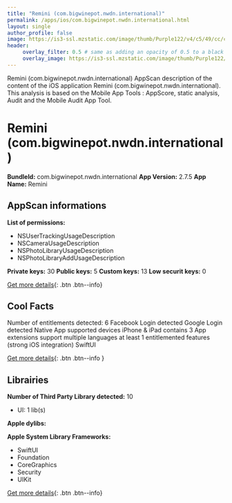 ```yaml
---
title: "Remini (com.bigwinepot.nwdn.international)"
permalink: /apps/ios/com.bigwinepot.nwdn.international.html
layout: single
author_profile: false
image: https://is3-ssl.mzstatic.com/image/thumb/Purple122/v4/c5/49/cc/c549cca8-74a8-c9c5-a0c9-fd0ca3e48eed/AppIcon-0-0-1x_U007emarketing-0-0-0-10-0-0-sRGB-0-0-0-GLES2_U002c0-512MB-85-220-0-0.png/512x512bb.jpg
header: 
     overlay_filter: 0.5 # same as adding an opacity of 0.5 to a black background
     overlay_image: https://is3-ssl.mzstatic.com/image/thumb/Purple122/v4/c5/49/cc/c549cca8-74a8-c9c5-a0c9-fd0ca3e48eed/AppIcon-0-0-1x_U007emarketing-0-0-0-10-0-0-sRGB-0-0-0-GLES2_U002c0-512MB-85-220-0-0.png/512x512bb.jpg
---
```

Remini (com.bigwinepot.nwdn.international) AppScan description of the content of the iOS application Remini (com.bigwinepot.nwdn.international). This analysis is based on the Mobile App Tools : AppScore, static analysis, Audit and the Mobile Audit App Tool.

# Remini (com.bigwinepot.nwdn.international)

**BundleId:** com.bigwinepot.nwdn.international
**App Version:** 2.7.5
**App Name:** Remini


## AppScan informations 

**List of permissions:** 
- NSUserTrackingUsageDescription
- NSCameraUsageDescription
- NSPhotoLibraryUsageDescription
- NSPhotoLibraryAddUsageDescription
  
  
**Private keys:** 30
**Public keys:** 5
**Custom keys:** 13
**Low securit keys:** 0
  
[Get more details](/pricing.html){: .btn .btn--info}

## Cool Facts

Number of entitlements detected: 6
Facebook Login detected
Google Login detected
Native App
supported devices iPhone & iPad
contains 3 App extensions
support multiple languages
at least 1 entitlemented features (strong iOS integration)
SwiftUI
  
[Get more details](/pricing.html){: .btn .btn--info }

## Librairies 
**Number of Third Party Library detected:** 10
- UI: 1 lib(s)


**Apple dylibs:**


**Apple System Library Frameworks:**
- SwiftUI
- Foundation
- CoreGraphics
- Security
- UIKit


  
[Get more details](/pricing.html){: .btn .btn--info}

